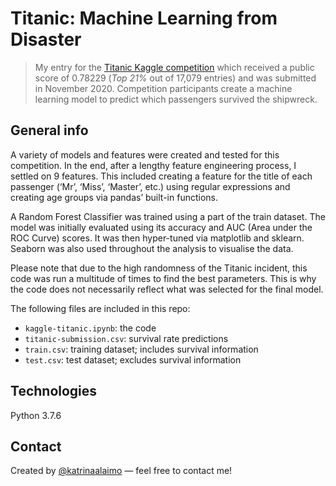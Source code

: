 # Titanic: Machine Learning from Disaster

> My entry for the [Titanic Kaggle competition](https://www.kaggle.com/c/titanic) which received a public score of 0.78229 (*Top 21%* out of 17,079 entries) and was submitted in November 2020. Competition participants create a machine learning model to predict which passengers survived the shipwreck. 



## General info

A variety of models and features were created and tested for this competition. In the end, after a lengthy feature engineering process, I settled on 9 features. This included creating a feature for the title of each passenger (‘Mr’, ‘Miss’, ‘Master’, etc.) using regular expressions and creating age groups via pandas’ built-in functions. 

A Random Forest Classifier was trained using a part of the train dataset. The model was initially evaluated using its accuracy and AUC (Area under the ROC Curve) scores. It was then hyper-tuned via matplotlib and sklearn. Seaborn was also used throughout the analysis to visualise the data.

Please note that due to the high randomness of the Titanic incident, this code was run a multitude of times to find the best parameters. This is why the code does not necessarily reflect what was selected for the final model.

The following files are included in this repo:

* `kaggle-titanic.ipynb`: the code
* `titanic-submission.csv`: survival rate predictions
* `train.csv`: training dataset; includes survival information
* `test.csv`: test dataset; excludes survival information



## Technologies

Python 3.7.6



## Contact

Created by [@katrinaalaimo](https://www.katrinaalaimo.com/) — feel free to contact me!
